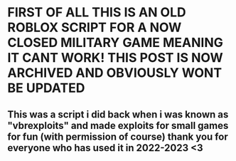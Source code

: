 # FIRST OF ALL THIS IS AN OLD ROBLOX SCRIPT FOR A NOW CLOSED MILITARY GAME MEANING IT CANT WORK! THIS POST IS NOW ARCHIVED AND OBVIOUSLY WONT BE UPDATED

## This was a script i did back when i was known as "vbrexploits" and made exploits for small games for fun (with permission of course) thank you for everyone who has used it in 2022-2023 <3
